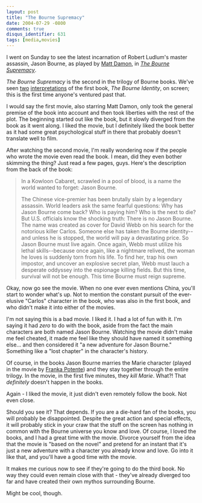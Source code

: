 ```yaml
---
layout: post
title: "The Bourne Supremacy"
date: 2004-07-29 -0800
comments: true
disqus_identifier: 631
tags: [media,movies]
---
```

I went on Sunday to see the latest incarnation of Robert Ludlum's master
assassin, Jason Bourne, as played by [Matt
Damon](http://www.imdb.com/name/nm0000354/), in [*The Bourne
Supremacy*](http://www.imdb.com/title/tt0372183/).

 *The Bourne Supremacy* is the second in the trilogy of Bourne books.
We've seen [two](http://www.imdb.com/title/tt0258463/)
[interpretations](http://www.imdb.com/title/tt0094791/) of the first
book, *The Bourne Identity*, on screen; this is the first time anyone's
ventured past that.

 I would say the first movie, also starring Matt Damon, only took the
general premise of the book into account and then took liberties with
the rest of the plot. The beginning started out like the book, but it
slowly diverged from the book as it went along. I liked the movie, but I
definitely liked the book better as it had some great psychological
stuff in there that probably doesn't translate well to film.

 After watching the second movie, I'm really wondering now if the people
who wrote the movie even read the book. I mean, did they even bother
skimming the thing? Just read a few pages, guys. Here's the description
from the back of the book:
> In a Kowloon Cabaret, scrawled in a pool of blood, is a name the world
> wanted to forget: Jason Bourne.
>
> The Chinese vice-premier has been brutally slain by a legendary
> assassin. World leaders ask the same fearful questions: Why has Jason
> Bourne come back? Who is paying him? Who is the next to die? But U.S.
> officials know the shocking truth: There is no Jason Bourne. The name
> was created as cover for David Webb on his search for the notorious
> killer Carlos. Someone else has taken the Bourne identity--and unless
> he is stopped, the world will pay a devastating price. So Jason Bourne
> must live again. Once again, Webb must utilize his lethal
> skills--because once again, like a nightmare relived, the woman he
> loves is suddenly torn from his life. To find her, trap his own
> impostor, and uncover an explosive secret plan, Webb must lauch a
> desperate oddyssey into the espionage killing fields. But this time,
> survival will not be enough. This time Bourne must reign supreme.

 Okay, now go see the movie. When no one ever even mentions China,
you'll start to wonder what's up. Not to mention the constant pursuit of
the ever-elusive "Carlos" character in the book, who was also in the
first book, and who didn't make it into either of the movies.

 I'm not saying this is a bad movie. I liked it. I had a lot of fun with
it. I'm saying it had *zero* to do with the book, aside from the fact
the main characters are both named Jason Bourne. Watching the movie
didn't make me feel cheated, it made me feel like they should have named
it something else... and then considered it "a new adventure for Jason
Bourne." Something like a "lost chapter" in the character's history.

 Of course, in the books Jason Bourne marries the Marie character
(played in the movie by [Franka
Potente](http://www.imdb.com/name/nm0004376/)) and they stay together
through the entire trilogy. In the movie, in the first five minutes,
they *kill Marie*. What?! That *definitely* doesn't happen in the
books.

 Again - I liked the movie, it just didn't even remotely follow the
book. Not even close.

 Should you see it? That depends. If you are a die-hard fan of the
books, you will probably be disappointed. Despite the great action and
special effects, it will probably stick in your craw that the stuff on
the screen has nothing in common with the Bourne universe you know and
love. Of course, I loved the books, and I had a great time with the
movie. Divorce yourself from the idea that the movie is "based on the
novel" and pretend for an instant that it's just a new adventure with a
character you already know and love. Go into it like that, and you'll
have a good time with the movie.

 It makes me curious now to see if they're going to do the third book.
No way they could even remain close with that - they've already diverged
too far and have created their own mythos surrounding Bourne.

 Might be cool, though.
